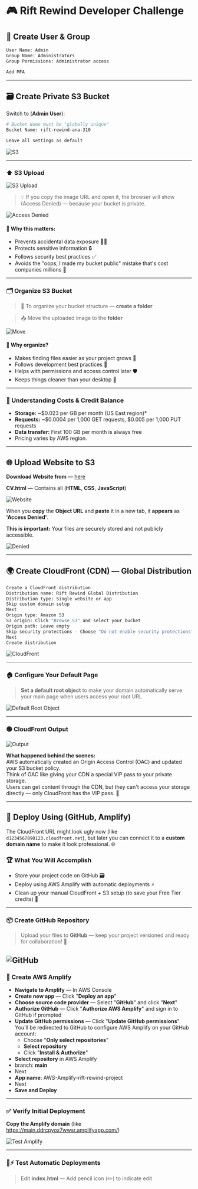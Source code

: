# 🎮 Rift Rewind Developer Challenge

## 👤 Create User & Group
```bash
User Name: Admin
Group Name: Administrators
Group Permissions: Administrator access

Add MFA
```

---

## 🗃️ Create Private S3 Bucket

Switch to (**Admin User**):

```bash
# Bucket Name must be "globally unique"
Bucket Name: rift-rewind-ana-310

Leave all settings as default
```
![S3](./assets/s3.png)

---

### ⬆️ S3 Upload

![S3 Upload](./assets/s3-upload.png)

> 💡 If you copy the image URL and open it, the browser will show (Access Denied) — because your bucket is private.

![Access Denied](./assets/Access-Denied.png)

#### 🚫 Why this matters:
- Prevents accidental data exposure 🕵️‍♂️
- Protects sensitive information 🔒
- Follows security best practices ✅
- Avoids the "oops, I made my bucket public" mistake that's cost companies millions 💸

---

### 🗂️ Organize S3 Bucket

> 📂 To organize your bucket structure — **create a folder**

> 📤 Move the uploaded image to the **folder**

![Move](./assets/Move.png)

#### 📁 Why organize?
- Makes finding files easier as your project grows 🧭
- Follows development best practices 🚦
- Helps with permissions and access control later 🛡️
- Keeps things cleaner than your desktop 🧹

---

### 💸 Understanding Costs & Credit Balance

- **Storage:** ~$0.023 per GB per month (US East region)\*
- **Requests:** ~$0.0004 per 1,000 GET requests, $0.005 per 1,000 PUT requests
- **Data transfer:** First 100 GB per month is always free
- Pricing varies by AWS region.

---

## 🌐 Upload Website to S3

**Download Website from** — [here](https://drive.google.com/file/d/19sCNufDD8XUl-UhKkXzNwj4XH7bwsU4t/view?usp=sharing)

**CV.html** — Contains all (**HTML**, **CSS**, **JavaScript**)

![Website](./assets/Website-Upload.png)

When you **copy** the **Object URL** and **paste** it in a new tab, it **appears** as **'Access Denied'**.

**This is important:** Your files are securely stored and not publicly accessible.

![Denied](./assets/HTML-Access-Denied.png)

---

## 🌍 Create CloudFront (CDN) — Global Distribution

```bash
Create a CloudFront distribution
Distribution name: Rift Rewind Global Distribution
Distribution type: Single website or app
Skip custom domain setup 
Next
Origin type: Amazon S3
S3 origin: Click "Browse S3" and select your bucket 
Origin path: Leave empty
Skip security protections - Choose "Do not enable security protections" 
Next
Create distribution
```

![CloudFront](./assets/CloudFront.png)

---

### 🏠 Configure Your Default Page

> **Set a default root object** to make your domain automatically serve your main page when users access your root URL

![Default Root Object](./assets/Default-Root-Object.png)

---

### 🟢 CloudFront Output

![Output](./assets/CloudFront-Output.png)

**What happened behind the scenes:**  
AWS automatically created an Origin Access Control (OAC) and updated your S3 bucket policy.  
Think of OAC like giving your CDN a special VIP pass to your private storage.  
Users can get content through the CDN, but they can't access your storage directly — only CloudFront has the VIP pass. 🛂

---

## 🚀 Deploy Using (GitHub, Amplify)

The CloudFront URL might look ugly now (like `d1234567890123.cloudfront.net`), but later you can connect it to a **custom domain name** to make it look professional. 🌐

### 🏆 What You Will Accomplish

- Store your project code on GitHub 🗃️
- Deploy using AWS Amplify with automatic deployments ⚡
- Clean up your manual CloudFront + S3 setup (to save your Free Tier credits) 🧹

---

### 📦 Create GitHub Repository

> Upload your files to **GitHub** — keep your project versioned and ready for collaboration! 🤝

![GitHub](./assets/GitHub.png)
---

### 🚧 Create AWS Amplify

- **Navigate to Amplify** — In AWS Console
- **Create new app** — Click "**Deploy an app**"
- **Choose source code provider** — Select "**GitHub**" and click "**Next**"
- **Authorize GitHub** — Click "**Authorize AWS Amplify**" and sign in to GitHub if prompted
- **Update GitHub permissions** — Click "**Update GitHub permissions**". You'll be redirected to GitHub to configure AWS Amplify on your GitHub account:
  - Choose "**Only select repositories**"
  - **Select repository**
  - Click "**Install & Authorize**"
- **Select repository** in AWS Amplify
- branch: **main**
- Next
- **App name**: AWS-Amplify-rift-rewind-project
- Next
- **Save and Deploy**

---

### ✅ Verify Initial Deployment

**Copy the Amplify domain** (like https://main.ddrcpyox7wwsr.amplifyapp.com/)

![Test Amplify](./assets/Amplify-Output.png)

---

### 🔄⚡ Test Automatic Deployments

> Edit **index.html** — Add pencil icon (✏️) to indicate edit








